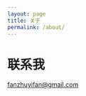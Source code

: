 ```yaml
---
layout: page
title: 关于
permalink: /about/
---
```

# 联系我

[fanzhuyifan@gmail.com](mailto:fanzhuyifan@gmail.com)